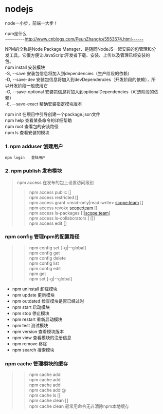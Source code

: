# nodejs
node一小步，前端一大步！

npm是什么  
----------http://www.cnblogs.com/PeunZhang/p/5553574.html------

NPM的全称是Node Package Manager，是随同NodeJS一起安装的包管理和分发工具，它很方便让JavaScript开发者下载、安装、上传以及管理已经安装的包。  
npm install 安装模块  
-S, --save 安装包信息将加入到dependencies（生产阶段的依赖）  
-D, --save-dev 安装包信息将加入到devDependencies（开发阶段的依赖），所以开发阶段一般使用它  
-O, --save-optional 安装包信息将加入到optionalDependencies（可选阶段的依赖）  
-E, --save-exact 精确安装指定模块版本  <br>

npm init 在项目中引导创建一个package.json文件  
npm help 查看某条命令的详细帮助   
npm root 查看包的安装路径  
npm ls 查看安装的模块  
### 1. npm adduser 创建用户  
    npm login   登陆用户  
### 2. npm publish 发布模块  
>npm access 在发布的包上设置访问级别  
>>npm access public [<package>]  
>>npm access restricted [<package>]  
>>npm access grant <read-only|read-write> <scope:team> [<package>]  
>>npm access revoke <scope:team> [<package>]  
>>npm access ls-packages [<user>|<scope>|<scope:team>]  
>>npm access ls-collaborators [<package> [<user>]]  
>>npm access edit [<package>]  

### npm config 管理npm的配置路径<br>
>>npm config set <key> <value> [-g|--global]  
>>npm config get <key>  
>>npm config delete <key>  
>>npm config list  
>>npm config edit  
>>npm get <key>  
>>npm set <key> <value> [-g|--global]  

* npm uninstall 卸载模块   
* npm update 更新模块
* npm outdated 检查模块是否已经过时  
* npm start 启动模块  
* npm stop 停止模块  
* npm restart 重新启动模块  
* npm test 测试模块  
* npm version 查看模块版本  
* npm view 查看模块的注册信息  
* npm remove <name>移除  
* npm search 搜索模块  

### npm cache 管理模块的缓存  
>>npm cache add <tarball file>  
>>npm cache add <folder>  
>>npm cache add <tarball url>  
>>npm cache add <name>@<version>  
>>npm cache ls [<path>]  
>>npm cache clean [<path>]  
>>npm cache clean 最常用命令无非清除npm本地缓存  
